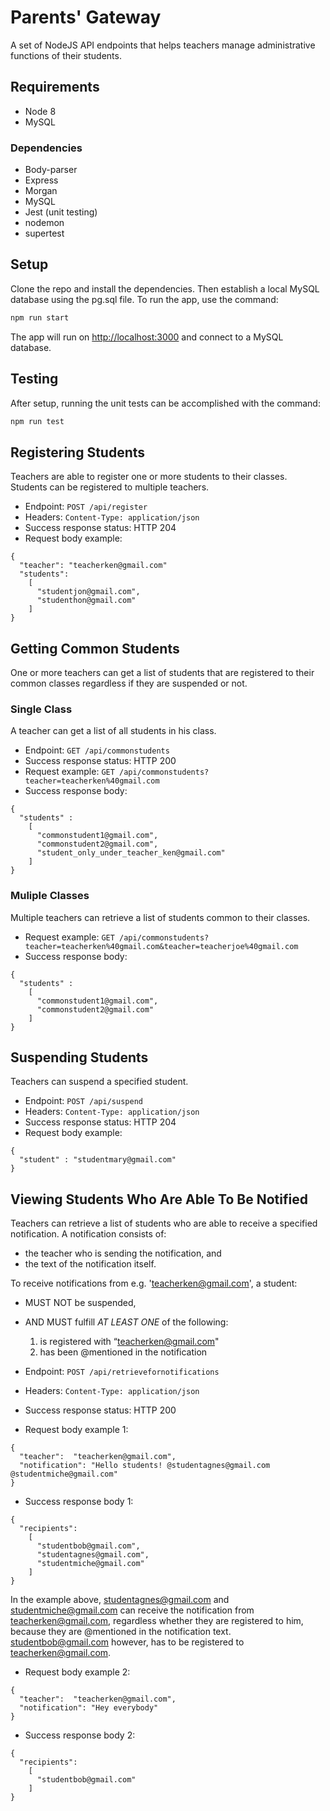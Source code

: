 # Parents' Gateway
A set of NodeJS API endpoints that helps teachers manage administrative functions of their students.

## Requirements

* Node 8
* MySQL

### Dependencies

* Body-parser
* Express
* Morgan
* MySQL
* Jest (unit testing)
* nodemon
* supertest

## Setup

Clone the repo and install the dependencies. Then establish a local MySQL database using the pg.sql file. To run the app, use the command:

```bash
npm run start
```
The app will run on [http://localhost:3000](http://localhost:3000) and connect to a MySQL database.

## Testing

After setup, running the unit tests can be accomplished with the command:

```bash
npm run test
```

## Registering Students
Teachers are able to register one or more students to their classes. Students can be registered to multiple teachers.

* Endpoint: `POST /api/register`
* Headers: `Content-Type: application/json`
* Success response status: HTTP 204
* Request body example:
```
{
  "teacher": "teacherken@gmail.com"
  "students":
    [
      "studentjon@gmail.com",
      "studenthon@gmail.com"
    ]
}
```

## Getting Common Students
One or more teachers can get a list of students that are registered to their common classes regardless if they are suspended or not.
### Single Class
A teacher can get a list of all students in his class.

* Endpoint: `GET /api/commonstudents`
* Success response status: HTTP 200
* Request example: `GET /api/commonstudents?teacher=teacherken%40gmail.com`
* Success response body:
```
{
  "students" :
    [
      "commonstudent1@gmail.com", 
      "commonstudent2@gmail.com",
      "student_only_under_teacher_ken@gmail.com"
    ]
}
```

### Muliple Classes
Multiple teachers can retrieve a list of students common to their classes.

* Request example: `GET /api/commonstudents?teacher=teacherken%40gmail.com&teacher=teacherjoe%40gmail.com`
* Success response body:
```
{
  "students" :
    [
      "commonstudent1@gmail.com", 
      "commonstudent2@gmail.com"
    ]
}
```

## Suspending Students
Teachers can suspend a specified student.

* Endpoint: `POST /api/suspend`
* Headers: `Content-Type: application/json`
* Success response status: HTTP 204
* Request body example:
```
{
  "student" : "studentmary@gmail.com"
}
```

## Viewing Students Who Are Able To Be Notified
Teachers can retrieve a list of students who are able to receive a specified notification.
A notification consists of:
* the teacher who is sending the notification, and
* the text of the notification itself.

To receive notifications from e.g. 'teacherken@gmail.com', a student:
* MUST NOT be suspended,
* AND MUST fulfill *AT LEAST ONE* of the following:
    1. is registered with “teacherken@gmail.com"
    2. has been @mentioned in the notification

* Endpoint: `POST /api/retrievefornotifications`
* Headers: `Content-Type: application/json`
* Success response status: HTTP 200
* Request body example 1:
```
{
  "teacher":  "teacherken@gmail.com",
  "notification": "Hello students! @studentagnes@gmail.com @studentmiche@gmail.com"
}
```
* Success response body 1:
```
{
  "recipients":
    [
      "studentbob@gmail.com",
      "studentagnes@gmail.com", 
      "studentmiche@gmail.com"
    ]   
}
```
In the example above, studentagnes@gmail.com and studentmiche@gmail.com can receive the notification from teacherken@gmail.com, regardless whether they are registered to him, because they are @mentioned in the notification text. studentbob@gmail.com however, has to be registered to teacherken@gmail.com.
* Request body example 2:
```
{
  "teacher":  "teacherken@gmail.com",
  "notification": "Hey everybody"
}
```
* Success response body 2:
```
{
  "recipients":
    [
      "studentbob@gmail.com"
    ]   
}
```
